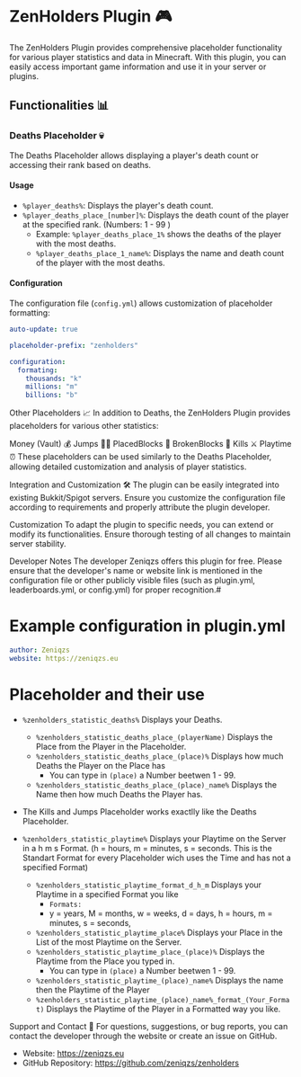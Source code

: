 # ZenHolders Plugin 🎮

The ZenHolders Plugin provides comprehensive placeholder functionality for various player statistics and data in Minecraft. With this plugin, you can easily access important game information and use it in your server or plugins.

## Functionalities 📊

### Deaths Placeholder 💀

The Deaths Placeholder allows displaying a player's death count or accessing their rank based on deaths.

#### Usage

- `%player_deaths%`: Displays the player's death count.
- `%player_deaths_place_[number]%`: Displays the death count of the player at the specified rank. (Numbers: 1 - 99 )
  - Example: `%player_deaths_place_1%` shows the deaths of the player with the most deaths.
  - `%player_deaths_place_1_name%`: Displays the name and death count of the player with the most deaths.

#### Configuration

The configuration file (`config.yml`) allows customization of placeholder formatting:

```yaml
auto-update: true

placeholder-prefix: "zenholders"

configuration:
  formating:
    thousands: "k"
    millions: "m"
    billions: "b"
```

Other Placeholders 📈
In addition to Deaths, the ZenHolders Plugin provides placeholders for various other statistics:

Money (Vault) 💰
Jumps 🏃‍♂️
PlacedBlocks 🧱
BrokenBlocks 🔨
Kills ⚔️
Playtime ⏰
These placeholders can be used similarly to the Deaths Placeholder, allowing detailed customization and analysis of player statistics.

Integration and Customization 🛠️
The plugin can be easily integrated into existing Bukkit/Spigot servers. Ensure you customize the configuration file according to requirements and properly attribute the plugin developer.

Customization
To adapt the plugin to specific needs, you can extend or modify its functionalities. Ensure thorough testing of all changes to maintain server stability.

Developer Notes
The developer Zeniqzs offers this plugin for free. Please ensure that the developer's name or website link is mentioned in the configuration file or other publicly visible files (such as plugin.yml, leaderboards.yml, or config.yml) for proper recognition.#

# Example configuration in plugin.yml
```yaml
author: Zeniqzs
website: https://zeniqzs.eu
```

# Placeholder and their use

- `%zenholders_statistic_deaths%` Displays your Deaths.
  - `%zenholders_statistic_deaths_place_(playerName)` Displays the Place from the Player in the Placeholder.
  - `%zenholders_statistic_deaths_place_(place)%` Displays how much Deaths the Player on the Place has
      - You can type in `(place)` a Number beetwen 1 - 99.
  - `%zenholders_statistic_deaths_place_(place)_name%` Displays the Name then how much Deaths the Player has.
 
- The Kills and Jumps Placeholder works exactlly like the Deaths Placeholder.

- `%zenholders_statistic_playtime%` Displays your Playtime on the Server in a h m s Format. (h = hours, m = minutes, s = seconds. This is the Standart Format for every Placeholder wich uses the Time and has not a specified Format)
    - `%zenholders_statistic_playtime_format_d_h_m` Displays your Playtime in a specified Format you like
      - `Formats:`
      - y = years, M = months, w = weeks, d = days, h = hours, m = minutes, s = seconds,
    - `%zenholders_statistic_playtime_place%` Displays your Place in the List of the most Playtime on the Server.
    - `%zenholders_statistic_playtime_place_(place)%` Displays the Playtime from the Place you typed in.
      - You can type in `(place)` a Number beetwen 1 - 99.
    - `%zenholders_statistic_playtime_(place)_name%` Displays the name then the Playtime of the Player
    - `%zenholders_statistic_playtime_(place)_name%_format_(Your_Format)` Displays the Playtime of the Player in a Formatted way you like.
     



Support and Contact 📧
For questions, suggestions, or bug reports, you can contact the developer through the website or create an issue on GitHub.

- Website: https://zeniqzs.eu
- GitHub Repository: https://github.com/zeniqzs/zenholders

